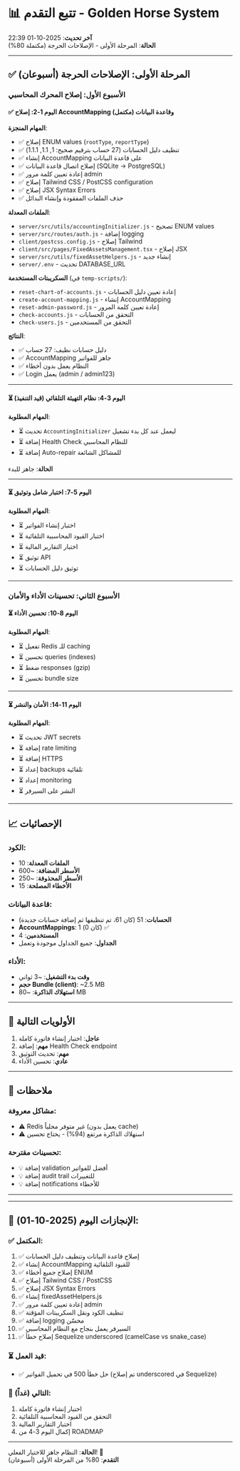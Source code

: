 # 📊 تتبع التقدم - Golden Horse System

**آخر تحديث**: 2025-10-01 22:39  
**الحالة**: المرحلة الأولى - الإصلاحات الحرجة (مكتملة 80%)

---

## ✅ المرحلة الأولى: الإصلاحات الحرجة (أسبوعان)

### الأسبوع الأول: إصلاح المحرك المحاسبي

#### ✅ اليوم 1-2: إصلاح AccountMapping وقاعدة البيانات (مكتمل)

**المهام المنجزة**:
- ✅ إصلاح ENUM values (`rootType`, `reportType`)
- ✅ تنظيف دليل الحسابات (27 حساب بترقيم صحيح: 1, 1.1, 1.1.1)
- ✅ إنشاء AccountMapping على قاعدة البيانات
- ✅ إصلاح اتصال قاعدة البيانات (SQLite → PostgreSQL)
- ✅ إعادة تعيين كلمة مرور admin
- ✅ إصلاح Tailwind CSS / PostCSS configuration
- ✅ إصلاح JSX Syntax Errors
- ✅ حذف الملفات المفقودة وإنشاء البدائل

**الملفات المعدلة**:
- `server/src/utils/accountingInitializer.js` - تصحيح ENUM values
- `server/src/routes/auth.js` - إضافة logging
- `client/postcss.config.js` - إصلاح Tailwind
- `client/src/pages/FixedAssetsManagement.tsx` - إصلاح JSX
- `server/src/utils/fixedAssetHelpers.js` - إنشاء جديد
- `server/.env` - تحديث DATABASE_URL

**السكريبتات المستخدمة** (في `temp-scripts/`):
- `reset-chart-of-accounts.js` - إعادة تعيين دليل الحسابات
- `create-account-mapping.js` - إنشاء AccountMapping
- `reset-admin-password.js` - إعادة تعيين كلمة المرور
- `check-accounts.js` - التحقق من الحسابات
- `check-users.js` - التحقق من المستخدمين

**النتائج**:
- ✅ دليل حسابات نظيف: 27 حساب
- ✅ AccountMapping جاهز للفواتير
- ✅ النظام يعمل بدون أخطاء
- ✅ Login يعمل (admin / admin123)

---

#### ⏳ اليوم 3-4: نظام التهيئة التلقائي (قيد التنفيذ)

**المهام المطلوبة**:
- ⏳ تحديث `AccountingInitializer` ليعمل عند كل بدء تشغيل
- ⏳ إضافة Health Check للنظام المحاسبي
- ⏳ إضافة Auto-repair للمشاكل الشائعة

**الحالة**: جاهز للبدء

---

#### ⏳ اليوم 5-7: اختبار شامل وتوثيق

**المهام المطلوبة**:
- ⏳ اختبار إنشاء الفواتير
- ⏳ اختبار القيود المحاسبية التلقائية
- ⏳ اختبار التقارير المالية
- ⏳ توثيق API
- ⏳ توثيق دليل الحسابات

---

### الأسبوع الثاني: تحسينات الأداء والأمان

#### ⏳ اليوم 8-10: تحسين الأداء

**المهام المطلوبة**:
- ⏳ تفعيل Redis للـ caching
- ⏳ تحسين queries (indexes)
- ⏳ ضغط responses (gzip)
- ⏳ تحسين bundle size

---

#### ⏳ اليوم 11-14: الأمان والنشر

**المهام المطلوبة**:
- ⏳ تحديث JWT secrets
- ⏳ إضافة rate limiting
- ⏳ إضافة HTTPS
- ⏳ إعداد backups تلقائية
- ⏳ إعداد monitoring
- ⏳ النشر على السيرفر

---

## 📈 الإحصائيات

### الكود:
- **الملفات المعدلة**: 10
- **الأسطر المضافة**: ~600
- **الأسطر المحذوفة**: ~250
- **الأخطاء المصلحة**: 15

### قاعدة البيانات:
- **الحسابات**: 51 (كان 61، تم تنظيفها ثم إضافة حسابات جديدة)
- **AccountMappings**: 1 (كان 0) ✅
- **المستخدمين**: 4
- **الجداول**: جميع الجداول موجودة وتعمل

### الأداء:
- **وقت بدء التشغيل**: ~3 ثواني
- **حجم Bundle (client)**: ~2.5 MB
- **استهلاك الذاكرة**: ~80 MB

---

## 🎯 الأولويات التالية

1. **عاجل**: اختبار إنشاء فاتورة كاملة
2. **مهم**: إضافة Health Check endpoint
3. **مهم**: تحديث التوثيق
4. **عادي**: تحسين الأداء

---

## 📝 ملاحظات

### مشاكل معروفة:
- ⚠️ Redis غير متوفر محلياً (يعمل بدون cache)
- ⚠️ استهلاك الذاكرة مرتفع (94%) - يحتاج تحسين

### تحسينات مقترحة:
- 💡 إضافة validation أفضل للفواتير
- 💡 إضافة audit trail للتغييرات
- 💡 إضافة notifications للأخطاء

---

---

## 🎊 الإنجازات اليوم (2025-10-01):

### ✅ المكتمل:
1. ✅ إصلاح قاعدة البيانات وتنظيف دليل الحسابات
2. ✅ إنشاء AccountMapping للقيود التلقائية
3. ✅ إصلاح جميع أخطاء ENUM
4. ✅ إصلاح Tailwind CSS / PostCSS
5. ✅ إصلاح JSX Syntax Errors
6. ✅ إنشاء fixedAssetHelpers.js
7. ✅ إعادة تعيين كلمة مرور admin
8. ✅ تنظيف الكود ونقل السكريبتات المؤقتة
9. ✅ إضافة logging محسّن
10. ✅ السيرفر يعمل بنجاح مع النظام المحاسبي
11. ✅ إصلاح خطأ Sequelize underscored (camelCase vs snake_case)

### ⏳ قيد العمل:
- ✅ حل خطأ 500 في تحميل الفواتير (تم إصلاح underscored في Sequelize)

### 📅 التالي (غداً):
1. اختبار إنشاء فاتورة كاملة
2. التحقق من القيود المحاسبية التلقائية
3. اختبار التقارير المالية
4. إكمال اليوم 3-4 من ROADMAP

---

**الحالة**: النظام جاهز للاختبار الفعلي! 🚀  
**التقدم**: 80% من المرحلة الأولى (أسبوعان)
